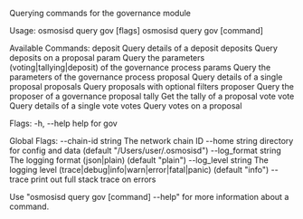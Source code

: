 Querying commands for the governance module

Usage:
  osmosisd query gov [flags]
  osmosisd query gov [command]

Available Commands:
  deposit     Query details of a deposit
  deposits    Query deposits on a proposal
  param       Query the parameters (voting|tallying|deposit) of the governance process
  params      Query the parameters of the governance process
  proposal    Query details of a single proposal
  proposals   Query proposals with optional filters
  proposer    Query the proposer of a governance proposal
  tally       Get the tally of a proposal vote
  vote        Query details of a single vote
  votes       Query votes on a proposal

Flags:
  -h, --help   help for gov

Global Flags:
      --chain-id string     The network chain ID
      --home string         directory for config and data (default "/Users/user/.osmosisd")
      --log_format string   The logging format (json|plain) (default "plain")
      --log_level string    The logging level (trace|debug|info|warn|error|fatal|panic) (default "info")
      --trace               print out full stack trace on errors

Use "osmosisd query gov [command] --help" for more information about a command.
